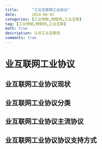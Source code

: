 ```yaml
---
title:      "工业互联网工业协议"
date:       2024-06-01
categories: [工业物联,物联网,工业互联]
tag: [工业物联,物联网,工业互联]
math: true
description: 认识工业互联网
comments: true
---
```


# 业互联网工业协议
## 业互联网工业协议现状
## 业互联网工业协议分类
## 业互联网工业协议主流协议
## 业互联网工业协议协议支持方式